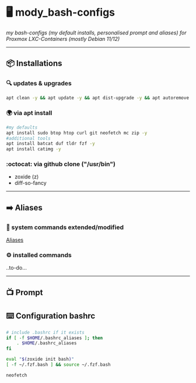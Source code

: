 # :desktop_computer: mody_bash-configs
_my bash-configs (my default installs, personalised prompt and aliases) 
for Proxmox LXC-Containers (mostly Debian 11/12)_

___

## :package: Installations
### :mag: updates & upgrades
```bash
apt clean -y && apt update -y && apt dist-upgrade -y && apt autoremove --purge -y
```
### :earth_africa: via apt install
```bash
#my defaults
apt install sudo btop htop curl git neofetch mc zip -y
#additional tools
apt install batcat duf tldr fzf -y
apt install catimg -y
```
### :octocat: via github clone ("/usr/bin")
- zoxide (z)
- diff-so-fancy

___

## :arrow_right: Aliases
### :robot: system commands extended/modified
[Aliases](aliases)
### :gear: installed commands
..to-do...
___

## :tv: Prompt
## :keyboard: Configuration bashrc
```bash
# include .bashrc if it exists
if [ -f $HOME/.bashrc_aliases ]; then
    . $HOME/.bashrc_aliases
fi

eval "$(zoxide init bash)"
[ -f ~/.fzf.bash ] && source ~/.fzf.bash

neofetch
```

